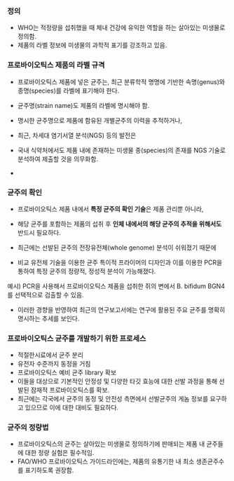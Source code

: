 ### 정의
- WHO는 적정량을 섭취했을 때 체내 건강에 유익한 역할을 하는 살아있는 미생물로 정의함. 
- 제품의 라벨 정보에 미생물의 과학적 표기를 강조하고 있음. 


### 프로바이오틱스 제품의 라벨 규격
- 프로바이오틱스 제품에 넣은 균주는, 최근 분류학적 명명에 기반한 속명(genus)와 종명(species)를 라벨에 표기해야 한다.
- 균주명(strain name)도 제품의 라벨에 명시해야 함.
- 명시한 균주명으로 제품에 함유된 개별균주의 이력을 추적하거나, 

- 최근, 차세대 염기서열 분석(NGS) 등의 발전은 
- 국내 식약처에서도 제품 내에 존재하는 미생물 종(species)의 존재를 NGS 기술로 분석하여 제출할 것을 의무화함. 
- 


### 균주의 확인 
- 프로바이오틱스 제품 내에서 **특정 균주의 확인 기술**은 제품 관리뿐 아니라, 
- 해당 균주를 포함하는 제품의 섭취 후 **인체 내에서의 해당 균주의 추적을 위해서도** 반드시 필요하다.

- 최근에는 선발된 균주의 전장유전체(whole genome) 분석이 쉬워졌기 때문에 
- 비교 유전체 기술을 이용한 균주 특이적 프라이머의 디자인과 이를 이용한 PCR을 통하여 특정 균주의 정량적, 정성적 분석이 가능해졌다.

예시) PCR을 사용해서 프로바이오틱스 제품을 섭취한 쥐의 변에서 B. bifidum BGN4를 선택적으로 검출할 수 있음.

- 이러한 경향을 반영하여 최근의 연구보고서에는 연구에 활용된 주요 균주를 명확히 명시하는 추세를 보인다.


### 프로바이오틱스 균주를 개발하기 위한 프로세스 
- 적절한시료에서 균주 분리
- 유전자 수준까지 동정을 거침 
- 프로바이오틱스 예비 균주 library 확보 
- 이들을 대상으로 기본적인 안정성 및 다양한 타깃 효능에 대한 선발 과정을 통해 선발된 잠재적 프로바이오틱스를 확보.
- 최근에는 각국에서 균주의 동정 및 안전성 측면에서 선발균주의 게놈 정보를 요구하고 있으므로 이에 대한 대비도 필요하다. 


### 균주의 정량법
- 프로바이오틱스의 균주는 살아있는 미생물로 정의하기에 판매되는 제품 내 균주들에 대한 정량 실험은 필수적임. 
- FAO/WHO 프로바이오틱스 가이드라인에는, 제품의 유통기한 내 최소 생존균주수를 표기하도록 권장함. 

